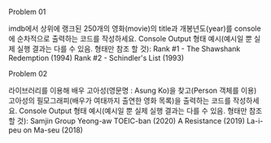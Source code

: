 Problem 01

imdb에서 상위에 랭크된 250개의 영화(movie)의 title과 개봉년도(year)를 console에 순차적으로 출력하는 코드를 작성하세요.
Console Output 형태 예시(예시일 뿐 실제 실행 결과는 다를 수 있음. 형태만 참조 할 것):
Rank #1 - The Shawshank Redemption (1994)
Rank #2 - Schindler's List (1993)

Problem 02

라이브러리를 이용해 배우 고아성(영문명 : Asung Ko)을 찾고(Person 객체를 이용) 고아성의 필모그래피(배우가 여태까지 출연한 영화 목록)을 출력하는 코드를 작성하세요.
Console Output 형태 예시(예시일 뿐 실제 실행 결과는 다를 수 있음. 형태만 참조 할 것):
Samjin Group Yeong-aw TOEIC-ban (2020)
A Resistance (2019)
La-i-peu on Ma-seu (2018)
